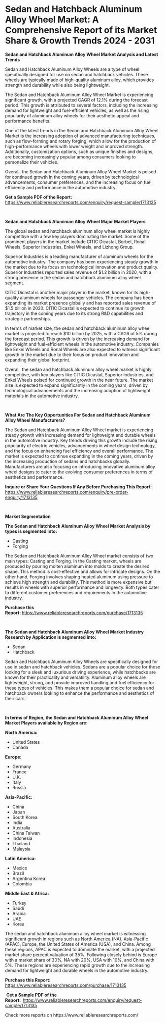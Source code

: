 <p><h1>Sedan and Hatchback Aluminum Alloy Wheel Market: A Comprehensive Report of its Market Share & Growth Trends 2024 - 2031</h1></p><p><strong>Sedan and Hatchback Aluminum Alloy Wheel Market Analysis and Latest Trends</strong></p>
<p><p>Sedan and Hatchback Aluminum Alloy Wheels are a type of wheel specifically designed for use on sedan and hatchback vehicles. These wheels are typically made of high-quality aluminum alloy, which provides strength and durability while also being lightweight.</p><p>The Sedan and Hatchback Aluminum Alloy Wheel Market is experiencing significant growth, with a projected CAGR of 12.1% during the forecast period. This growth is attributed to several factors, including the increasing demand for lightweight and fuel-efficient vehicles, as well as the rising popularity of aluminum alloy wheels for their aesthetic appeal and performance benefits.</p><p>One of the latest trends in the Sedan and Hatchback Aluminum Alloy Wheel Market is the increasing adoption of advanced manufacturing techniques, such as flow-forming and rotary forging, which allow for the production of high-performance wheels with lower weight and improved strength. Additionally, customization options, such as unique finishes and designs, are becoming increasingly popular among consumers looking to personalize their vehicles.</p><p>Overall, the Sedan and Hatchback Aluminum Alloy Wheel Market is poised for continued growth in the coming years, driven by technological advancements, consumer preferences, and the increasing focus on fuel efficiency and performance in the automotive industry.</p></p>
<p><strong>Get a Sample PDF of the Report:&nbsp;</strong> <a href="https://www.reliableresearchreports.com/enquiry/request-sample/1713135">https://www.reliableresearchreports.com/enquiry/request-sample/1713135</a></p>
<p>&nbsp;</p>
<p><strong>Sedan and Hatchback Aluminum Alloy Wheel Major Market Players</strong></p>
<p><p>The global sedan and hatchback aluminum alloy wheel market is highly competitive with a few key players dominating the market. Some of the prominent players in the market include CITIC Dicastal, Borbet, Ronal Wheels, Superior Industries, Enkei Wheels, and Lizhong Group.</p><p>Superior Industries is a leading manufacturer of aluminum wheels for the automotive industry. The company has been experiencing steady growth in the market due to its focus on technological innovation and product quality. Superior Industries reported sales revenue of $1.2 billion in 2020, with a strong presence in the sedan and hatchback aluminum alloy wheel segment.</p><p>CITIC Dicastal is another major player in the market, known for its high-quality aluminum wheels for passenger vehicles. The company has been expanding its market presence globally and has reported sales revenue of $1.5 billion in 2020. CITIC Dicastal is expected to continue its growth trajectory in the coming years due to its strong R&D capabilities and strategic partnerships.</p><p>In terms of market size, the sedan and hatchback aluminum alloy wheel market is projected to reach $10 billion by 2025, with a CAGR of 5% during the forecast period. This growth is driven by the increasing demand for lightweight and fuel-efficient wheels in the automotive industry. Companies like Enkei Wheels and Ronal Wheels are also expected to witness significant growth in the market due to their focus on product innovation and expanding their global footprint.</p><p>Overall, the sedan and hatchback aluminum alloy wheel market is highly competitive, with key players like CITIC Dicastal, Superior Industries, and Enkei Wheels poised for continued growth in the near future. The market size is expected to expand significantly in the coming years, driven by technological advancements and the increasing adoption of lightweight materials in the automotive industry.</p></p>
<p>&nbsp;</p>
<p><strong>What Are The Key Opportunities For Sedan and Hatchback Aluminum Alloy Wheel Manufacturers?</strong></p>
<p><p>The Sedan and Hatchback Aluminum Alloy Wheel market is experiencing steady growth with increasing demand for lightweight and durable wheels in the automotive industry. Key trends driving this growth include the rising popularity of electric vehicles, advancements in wheel design technology, and the focus on enhancing fuel efficiency and overall performance. The market is expected to continue expanding in the coming years, driven by the increasing production of sedans and hatchbacks globally. Manufacturers are also focusing on introducing innovative aluminum alloy wheel designs to cater to the evolving consumer preferences in terms of aesthetics and performance.</p></p>
<p><strong>Inquire or Share Your Questions If Any Before Purchasing This Report:</strong> <a href="https://www.reliableresearchreports.com/enquiry/pre-order-enquiry/1713135">https://www.reliableresearchreports.com/enquiry/pre-order-enquiry/1713135</a></p>
<p>&nbsp;</p>
<p><strong>Market Segmentation</strong></p>
<p><strong>The Sedan and Hatchback Aluminum Alloy Wheel Market Analysis by types is segmented into:</strong></p>
<p><ul><li>Casting</li><li>Forging</li></ul></p>
<p><p>The Sedan and Hatchback Aluminum Alloy Wheel market consists of two main types: Casting and Forging. In the Casting market, wheels are produced by pouring molten aluminum into molds to create the desired shape. This method is cost-effective and allows for intricate designs. On the other hand, Forging involves shaping heated aluminum using pressure to achieve high strength and durability. This method is more expensive but results in wheels with superior performance and longevity. Both types cater to different customer preferences and requirements in the automotive industry.</p></p>
<p><strong>Purchase this Report:&nbsp;</strong><a href="https://www.reliableresearchreports.com/purchase/1713135">https://www.reliableresearchreports.com/purchase/1713135</a></p>
<p>&nbsp;</p>
<p><strong>The Sedan and Hatchback Aluminum Alloy Wheel Market Industry Research by Application is segmented into:</strong></p>
<p><ul><li>Sedan</li><li>Hatchback</li></ul></p>
<p><p>Sedan and Hatchback Aluminum Alloy Wheels are specifically designed for use in sedan and hatchback vehicles. Sedans are a popular choice for those looking for a sleek and luxurious driving experience, while hatchbacks are known for their practicality and versatility. Aluminum alloy wheels are lightweight, strong, and provide improved handling and fuel efficiency for these types of vehicles. This makes them a popular choice for sedan and hatchback owners looking to enhance the performance and aesthetics of their cars.</p></p>
<p>&nbsp;</p>
<p><strong>In terms of Region, the Sedan and Hatchback Aluminum Alloy Wheel Market Players available by Region are:</strong></p>
<p>
    <p> <strong> North America: </strong>
        <ul>
            <li>United States</li>
            <li>Canada</li>
        </ul>
        </p> 
    <p> <strong> Europe: </strong>
        <ul>
            <li>Germany</li>
            <li>France</li>
            <li>U.K.</li>
            <li>Italy</li>
            <li>Russia</li>
        </ul>
        </p> 
    <p> <strong> Asia-Pacific: </strong>
        <ul>
            <li>China</li>
            <li>Japan</li>
            <li>South Korea</li>
            <li>India</li>
            <li>Australia</li>
            <li>China Taiwan</li>
            <li>Indonesia</li>
            <li>Thailand</li>
            <li>Malaysia</li>
        </ul>
        </p> 
    <p> <strong> Latin America: </strong>
        <ul>
            <li>Mexico</li>
            <li>Brazil</li>
            <li>Argentina Korea</li>
            <li>Colombia</li>
        </ul>
        </p> 
    <p> <strong> Middle East & Africa: </strong>
        <ul>
            <li>Turkey</li>
            <li>Saudi</li>
            <li>Arabia</li>
            <li>UAE</li>
            <li>Korea</li>
        </ul>
    </p>
    </p>
<p><p>The sedan and hatchback aluminum alloy wheel market is witnessing significant growth in regions such as North America (NA), Asia-Pacific (APAC), Europe, the United States of America (USA), and China. Among these regions, APAC is expected to dominate the market, with a projected market share percent valuation of 35%. Following closely behind is Europe with a market share of 30%, NA with 20%, USA with 10%, and China with 5%. These regions are experiencing rapid growth due to the increasing demand for lightweight and durable wheels in the automotive industry.</p></p>
<p><strong>Purchase this Report: </strong><a href="https://www.reliableresearchreports.com/purchase/1713135">https://www.reliableresearchreports.com/purchase/1713135</a></p>
<p>&nbsp;<strong>Get a Sample PDF of the Report:&nbsp;&nbsp;</strong><a href="https://www.reliableresearchreports.com/enquiry/request-sample/1713135">https://www.reliableresearchreports.com/enquiry/request-sample/1713135</a></p>
<p><strong></strong></p>
<p>Check more reports on https://www.reliableresearchreports.com/</p>